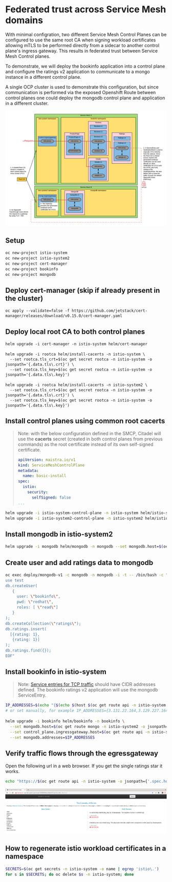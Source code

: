 # Federated trust across Service Mesh domains

With minimal configration, two different Service Mesh Control Planes can be configured to use the same root CA when signing workload certificates allowing mTLS to be performed directly from a sidecar to another control plane's ingress gateway. This results in federated trust between Service Mesh Control planes.

To demonstrate, we will deploy the bookinfo application into a control plane and configure the ratings v2 application to communicate to a mongo instance in a different control plane.

A single OCP cluster is used to demonstrate this configuration, but since communication is performed via the exposed Openshift Route between control planes one could deploy the mongodb control plane and application in a different cluster.

![Federated trust](./documentation/pictures/federated-trust.png)

## Setup

```sh
oc new-project istio-system
oc new-project istio-system2
oc new-project cert-manager
oc new-project bookinfo
oc new-project mongodb
```

## Deploy cert-manager (skip if already present in the cluster)

```shell
oc apply --validate=false -f https://github.com/jetstack/cert-manager/releases/download/v0.15.0/cert-manager.yaml
```

## Deploy local root CA to both control planes

```shell
helm upgrade -i cert-manager -n istio-system helm/cert-manager

helm upgrade -i rootca helm/install-cacerts -n istio-system \
  --set rootca.tls_crt=$(oc get secret rootca -n istio-system -o jsonpath='{.data.tls\.crt}') \
  --set rootca.tls_key=$(oc get secret rootca -n istio-system -o jsonpath='{.data.tls\.key}')

helm upgrade -i rootca helm/install-cacerts -n istio-system2 \
  --set rootca.tls_crt=$(oc get secret rootca -n istio-system -o jsonpath='{.data.tls\.crt}') \
  --set rootca.tls_key=$(oc get secret rootca -n istio-system -o jsonpath='{.data.tls\.key}')
```

## Install control planes using common root cacerts

> Note: with the below configuration defined in the SMCP, Citadel will use the **cacerts** secret (created in both control planes from previous commands) as the root certificate instead of its own self-signed certificate.
>
> ```yaml
> apiVersion: maistra.io/v1
> kind: ServiceMeshControlPlane
> metadata:
>   name: basic-install
> spec:
>   istio:
>     security:
>       selfSigned: false
> ...
> ```

```sh
helm upgrade -i istio-system-control-plane -n istio-system helm/istio-system-control-plane
helm upgrade -i istio-system2-control-plane -n istio-system2 helm/istio-system2-control-plane
```

## Install mongodb in istio-system2

```sh
helm upgrade -i mongodb helm/mongodb -n mongodb --set mongodb.host=$(oc get route mongo -n istio-system2 -o jsonpath={.spec.host})
```

## Create user and add ratings data to mongodb

```sh
oc exec deploy/mongodb-v1 -c mongodb -n mongodb -i -t -- /bin/bash -c "cat <<EOF | mongo -u admin -p redhat --authenticationDatabase admin
use test
db.createUser(
   {
     user: \"bookinfo\",
     pwd: \"redhat\",
     roles: [ \"read\"]
   }
);
db.createCollection(\"ratings\");
db.ratings.insert(
  [{rating: 1},
   {rating: 1}]
);
db.ratings.find({});
EOF"
```

## Install bookinfo in istio-system

> Note: [Service entries for TCP traffic](https://istio.io/latest/blog/2018/egress-tcp/#service-entries-for-tcp-traffic) should have CIDR addresses defined. The bookinfo ratings v2 application will use the mongodb ServiceEntry.

```sh
IP_ADDRESSES=$(echo "{$(echo $(host $(oc get route api -n istio-system -o jsonpath={'.spec.host'}) | cut -d" " -f4) | sed -e "s/ /,/g")}")
# or set manually, for example IP_ADDRESSES={3.131.22.164,3.129.227.164}

helm upgrade -i bookinfo helm/bookinfo -n bookinfo \
  --set mongodb.host=$(oc get route mongo -n istio-system2 -o jsonpath={.spec.host}) \
  --set control_plane.ingressgateway.host=$(oc get route api -n istio-system -o jsonpath={'.spec.host'}) \
  --set mongodb.addresses=$IP_ADDRESSES
```

## Verify traffic flows through the egressgateway

Open the following url in a web browser. If you get the single ratings star it works.

```sh
echo "https://$(oc get route api -n istio-system -o jsonpath={'.spec.host'})/productpage"
```

![Bookinfo successful result](./documentation/pictures/bookinfo-result.png)

## How to regenerate istio workload certificates in a namespace

```sh
SECRETS=$(oc get secrets -n istio-system -o name | egrep 'istio\.')
for s in $SECRETS; do oc delete $s -n istio-system; done
```
